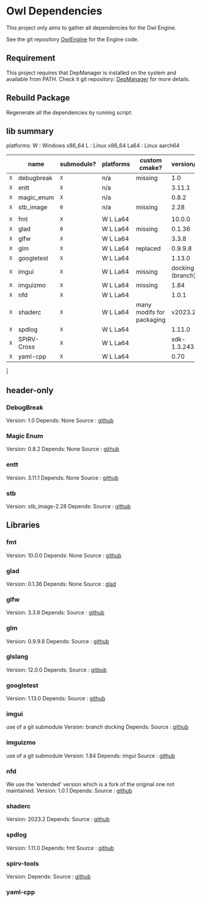 # Owl Dependencies

This project only aims to gather all dependencies for the Owl Engine.

See the git repository [OwlEngine](https://github.com/Silmaen/Owl) for the Engine code.

## Requirement

This project requires that DepManager is installed on the system and available
from PATH. Check it git repository: [DepManager](https://github.com/Silmaen/DepManager)
for more details.

## Rebuild Package

Regenerate all the dependencies by running script:

## lib summary

platforms:
W : Windows x86_64
L : Linux x86_64
La64 : Linux aarch64

|       | name          | submodule? | platforms | custom cmake?             | version/tag      | dependency           | link                                                        |
|-------|---------------|------------|-----------|---------------------------|------------------|----------------------|-------------------------------------------------------------|
| `X`   | debugbreak    | `X`        | n/a       | missing                   | 1.0              |                      | [github](https://github.com/scottt/debugbreak)              |
| `X`   | entt          | `X`        | n/a       |                           | 3.11.1           |                      | [github](https://github.com/skypjack/entt)                  |
| `X`   | magic_enum    | `X`        | n/a       |                           | 0.8.2            |                      | [github](https://github.com/Neargye/magic_enum)             |
| `X`   | stb_image     | `0`        | n/a       | missing                   | 2.28             |                      | [github](https://github.com/nothings/stb)                   |
|       |               |            |           |                           |                  |                      |                                                             |
| `X`   | fmt           | `X`        | W L La64  |                           | 10.0.0           |                      | [github](https://github.com/fmtlib/fmt)                     |
| `X`   | glad          | `0`        | W L La64  | missing                   | 0.1.36           |                      | [glad](https://glad.dav1d.de/)                              |
| `X`   | glfw          | `X`        | W L La64  |                           | 3.3.8            |                      | [github](https://github.com/glfw/glfw)                      |
| `X`   | glm           | `X`        | W L La64  | replaced                  | 0.9.9.8          |                      | [github](https://github.com/g-truc/glm)                     |
| `X`   | googletest    | `X`        | W L La64  |                           | 1.13.0           |                      | [github](https://github.com/google/googletest)              |
| `X`   | imgui         | `X`        | W L La64  | missing                   | docking (branch) | glfw                 | [github](https://github.com/ocornut/imgui)                  |
| `X`   | imguizmo      | `X`        | W L La64  | missing                   | 1.84             | imgui                | [github](https://github.com/CedricGuillemet/ImGuizmo)       |
| `X`   | nfd           | `X`        | W L La64  |                           | 1.0.1            |                      | [github](https://github.com/btzy/nativefiledialog-extended) |
| `X`   | shaderc       | `X`        | W L La64  | many modifs for packaging | v2023.2          | spirv-tools, glslang | [github](https://github.com/google/shaderc/)                |
| `X`   | spdlog        | `X`        | W L La64  |                           | 1.11.0           | fmt                  | [github](https://github.com/gabime/spdlog)                  |
| `X`   | SPIRV-Cross   | `X`        | W L La64  |                           | sdk-1.3.243.0    |                      | [github](https://github.com/KhronosGroup/SPIRV-Cross)       |
| `X`   | yaml-cpp      | `X`        | W L La64  |                           | 0.70             |                      | [github](https://github.com/jbeder/yaml-cpp)                |
|
## header-only

### DebugBreak

Version: 1.0
Depends: None
Source : [github](https://github.com/scottt/debugbreak)

### Magic Enum

Version: 0.8.2
Depends: None
Source : [github](https://github.com/Neargye/magic_enum)

### entt

Version: 3.11.1
Depends: None
Source : [github](https://github.com/skypjack/entt)

### stb

Version: stb_image-2.28
Depends:
Source : [github](https://github.com/nothings/stb)

## Libraries

### fmt

Version: 10.0.0
Depends: None
Source : [github](https://github.com/fmtlib/fmt)

### glad

Version: 0.1.36
Depends: None
Source : [glad](https://glad.dav1d.de/)

### glfw

Version: 3.3.8
Depends:
Source : [github](https://github.com/glfw/glfw)

### glm

Version: 0.9.9.8
Depends:
Source : [github](https://github.com/g-truc/glm)

### glslang

Version: 12.0.0
Depends:
Source : [gitbub](https://github.com/KhronosGroup/glslang)

### googletest

Version: 1.13.0
Depends:
Source : [github](https://github.com/google/googletest)

### imgui

use of a git submodule
Version: branch docking
Depends:
Source : [github](https://github.com/ocornut/imgui)

### imguizmo

use of a git submodule
Version: 1.84
Depends: imgui
Source : [github](https://github.com/CedricGuillemet/ImGuizmo)

### nfd

We use the 'extended' version which is a fork of the original one not maintained. 
Version: 1.0.1
Depends:
Source : [github](https://github.com/btzy/nativefiledialog-extended)

### shaderc

Version: 2023.2
Depends:
Source : [github](https://github.com/google/shaderc/)

### spdlog

Version: 1.11.0
Depends: fmt
Source : [github](https://github.com/gabime/spdlog)

### spirv-tools

Version:
Depends:
Source : [github](https://github.com/KhronosGroup/SPIRV-Tools)

### yaml-cpp


